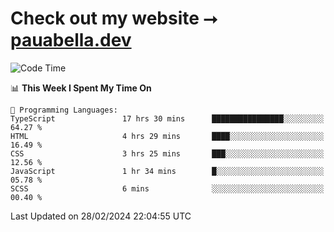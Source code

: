 # Check out my website ⭢ [pauabella.dev](https://pauabella.dev)

<!--START_SECTION:waka-->
![Code Time](http://img.shields.io/badge/Code%20Time-3%2C047%20hrs%2049%20mins-blue)

📊 **This Week I Spent My Time On** 

```text
💬 Programming Languages: 
TypeScript               17 hrs 30 mins      ████████████████░░░░░░░░░   64.27 % 
HTML                     4 hrs 29 mins       ████░░░░░░░░░░░░░░░░░░░░░   16.49 % 
CSS                      3 hrs 25 mins       ███░░░░░░░░░░░░░░░░░░░░░░   12.56 % 
JavaScript               1 hr 34 mins        █░░░░░░░░░░░░░░░░░░░░░░░░   05.78 % 
SCSS                     6 mins              ░░░░░░░░░░░░░░░░░░░░░░░░░   00.40 % 
```


 Last Updated on 28/02/2024 22:04:55 UTC
<!--END_SECTION:waka-->
